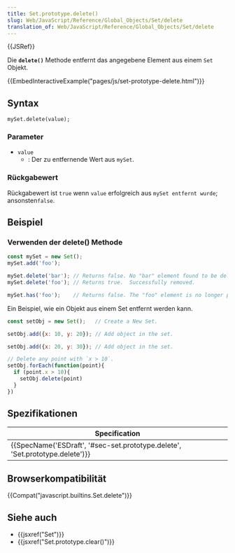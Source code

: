 ```yaml
---
title: Set.prototype.delete()
slug: Web/JavaScript/Reference/Global_Objects/Set/delete
translation_of: Web/JavaScript/Reference/Global_Objects/Set/delete
---
```

{{JSRef}}

Die **`delete()`** Methode entfernt das angegebene Element aus einem `Set` Objekt.

{{EmbedInteractiveExample("pages/js/set-prototype-delete.html")}}

## Syntax

    mySet.delete(value);

### Parameter

- `value`
  - : Der zu entfernende Wert aus `mySet`.

### Rückgabewert

Rückgabewert ist `true` wenn `value` erfolgreich aus `mySet entfernt wurde`; ansonsten`false`.

## Beispiel

### Verwenden der delete() Methode

```js
const mySet = new Set();
mySet.add('foo');

mySet.delete('bar'); // Returns false. No "bar" element found to be deleted.
mySet.delete('foo'); // Returns true.  Successfully removed.

mySet.has('foo');    // Returns false. The "foo" element is no longer present.
```

Ein Beispiel, wie ein Objekt aus einem Set entfernt werden kann.

```js
const setObj = new Set();   // Create a New Set.

setObj.add({x: 10, y: 20}); // Add object in the set.

setObj.add({x: 20, y: 30}); // Add object in the set.

// Delete any point with `x > 10`.
setObj.forEach(function(point){
  if (point.x > 10){
    setObj.delete(point)
  }
})
```

## Spezifikationen

| Specification                                                                                        |
| ---------------------------------------------------------------------------------------------------- |
| {{SpecName('ESDraft', '#sec-set.prototype.delete', 'Set.prototype.delete')}} |

## Browserkompatibilität

{{Compat("javascript.builtins.Set.delete")}}

## Siehe auch

- {{jsxref("Set")}}
- {{jsxref("Set.prototype.clear()")}}
